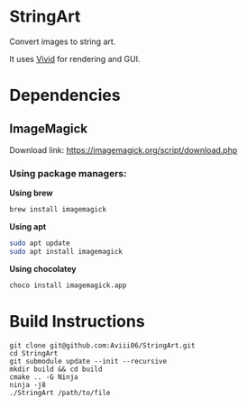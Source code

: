 # StringArt
Convert images to string art.

It uses [Vivid](https://github.com/Aviii06/Vivid) for rendering and GUI.

# Dependencies
## ImageMagick
Download link: https://imagemagick.org/script/download.php

### Using package managers:
**Using brew**
```bash
brew install imagemagick
```
**Using apt**
```bash
sudo apt update
sudo apt install imagemagick
```
**Using chocolatey**
```bash
choco install imagemagick.app
```

# Build Instructions
```
git clone git@github.com:Aviii06/StringArt.git
cd StringArt
git submodule update --init --recursive
mkdir build && cd build
cmake .. -G Ninja
ninja -j8
./StringArt /path/to/file
```
